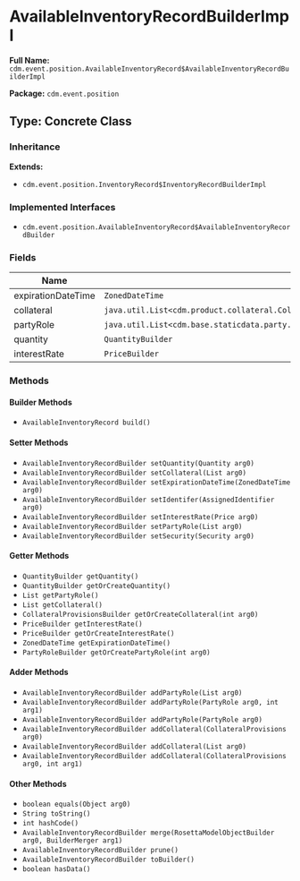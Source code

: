 # AvailableInventoryRecordBuilderImpl

**Full Name:** `cdm.event.position.AvailableInventoryRecord$AvailableInventoryRecordBuilderImpl`

**Package:** `cdm.event.position`

## Type: Concrete Class

### Inheritance

**Extends:**
- `cdm.event.position.InventoryRecord$InventoryRecordBuilderImpl`

### Implemented Interfaces

- `cdm.event.position.AvailableInventoryRecord$AvailableInventoryRecordBuilder`

### Fields

| Name | Type | Description |
|------|------|-------------|
| expirationDateTime | `ZonedDateTime` |  |
| collateral | `java.util.List<cdm.product.collateral.CollateralProvisions$CollateralProvisionsBuilder>` |  |
| partyRole | `java.util.List<cdm.base.staticdata.party.PartyRole$PartyRoleBuilder>` |  |
| quantity | `QuantityBuilder` |  |
| interestRate | `PriceBuilder` |  |

### Methods

#### Builder Methods

- `AvailableInventoryRecord build()`

#### Setter Methods

- `AvailableInventoryRecordBuilder setQuantity(Quantity arg0)`
- `AvailableInventoryRecordBuilder setCollateral(List arg0)`
- `AvailableInventoryRecordBuilder setExpirationDateTime(ZonedDateTime arg0)`
- `AvailableInventoryRecordBuilder setIdentifer(AssignedIdentifier arg0)`
- `AvailableInventoryRecordBuilder setInterestRate(Price arg0)`
- `AvailableInventoryRecordBuilder setPartyRole(List arg0)`
- `AvailableInventoryRecordBuilder setSecurity(Security arg0)`

#### Getter Methods

- `QuantityBuilder getQuantity()`
- `QuantityBuilder getOrCreateQuantity()`
- `List getPartyRole()`
- `List getCollateral()`
- `CollateralProvisionsBuilder getOrCreateCollateral(int arg0)`
- `PriceBuilder getInterestRate()`
- `PriceBuilder getOrCreateInterestRate()`
- `ZonedDateTime getExpirationDateTime()`
- `PartyRoleBuilder getOrCreatePartyRole(int arg0)`

#### Adder Methods

- `AvailableInventoryRecordBuilder addPartyRole(List arg0)`
- `AvailableInventoryRecordBuilder addPartyRole(PartyRole arg0, int arg1)`
- `AvailableInventoryRecordBuilder addPartyRole(PartyRole arg0)`
- `AvailableInventoryRecordBuilder addCollateral(CollateralProvisions arg0)`
- `AvailableInventoryRecordBuilder addCollateral(List arg0)`
- `AvailableInventoryRecordBuilder addCollateral(CollateralProvisions arg0, int arg1)`

#### Other Methods

- `boolean equals(Object arg0)`
- `String toString()`
- `int hashCode()`
- `AvailableInventoryRecordBuilder merge(RosettaModelObjectBuilder arg0, BuilderMerger arg1)`
- `AvailableInventoryRecordBuilder prune()`
- `AvailableInventoryRecordBuilder toBuilder()`
- `boolean hasData()`

